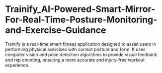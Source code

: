 # Trainify_AI-Powered-Smart-Mirror-For-Real-Time-Posture-Monitoring-and-Exercise-Guidance
Trainify is a real-time smart fitness application designed to assist users in performing physical exercises with correct posture and form. It uses computer vision and pose detection algorithms to provide visual feedback and rep counting, ensuring a more accurate and injury-free workout experience.
